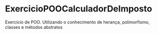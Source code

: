 # ExercicioPOOCalculadorDeImposto
 Exercicio de POO. Utilizando o conhecimento de herança, polimorfismo, classes e métodos abstratos
